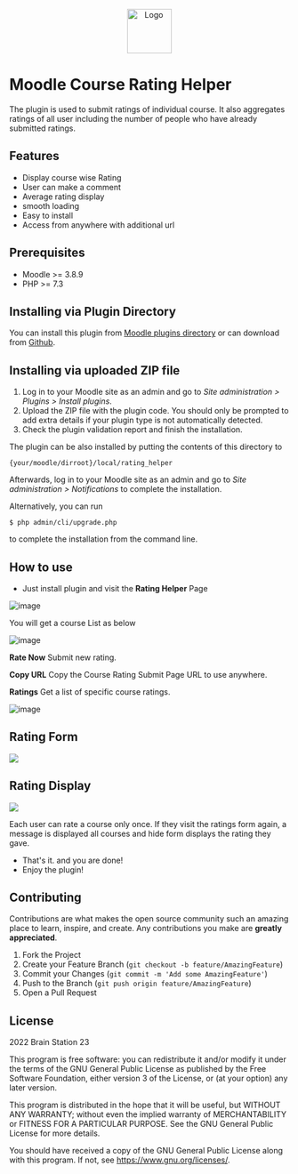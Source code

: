 <p align="center">
  <a href="#">
    <img src="https://user-images.githubusercontent.com/38932580/173321324-467aada5-c93b-430b-81a0-b247c451658a.svg" alt="Logo" width="80" height="80">
  </a>
</p>

# Moodle Course Rating Helper

The plugin is used to submit ratings of individual course. It also aggregates ratings of all user including the number
of
people who have already submitted ratings.

## Features

- Display course wise Rating
- User can make a comment
- Average rating display
- smooth loading
- Easy to install
- Access from anywhere with additional url

## Prerequisites

- Moodle >= 3.8.9
- PHP >= 7.3

## Installing via Plugin Directory ##

You can install this plugin from [Moodle plugins directory](https://moodle.org/plugins) or can download
from [Github]([https://github.com/eLearning-BS23/moodle-local_rating_helper]).

## Installing via uploaded ZIP file ##

1. Log in to your Moodle site as an admin and go to _Site administration >
   Plugins > Install plugins_.
2. Upload the ZIP file with the plugin code. You should only be prompted to add
   extra details if your plugin type is not automatically detected.
3. Check the plugin validation report and finish the installation.

The plugin can be also installed by putting the contents of this directory to

    {your/moodle/dirroot}/local/rating_helper

Afterwards, log in to your Moodle site as an admin and go to _Site administration >
Notifications_ to complete the installation.

Alternatively, you can run

    $ php admin/cli/upgrade.php

to complete the installation from the command line.

## How to use

- Just install plugin and visit the **Rating Helper** Page

![image](https://user-images.githubusercontent.com/38932580/173322018-9c348cf2-d28a-4639-9e7c-dbc69e409783.png)

You will get a course List as below

![image](https://user-images.githubusercontent.com/38932580/173322258-de13553a-6370-4a3d-900a-81128b040bf4.png)

**Rate Now** Submit new rating.

**Copy URL** Copy the Course Rating Submit Page URL to use anywhere.

**Ratings** Get a list of specific course ratings.

![image](https://user-images.githubusercontent.com/38932580/173326390-dfe70b00-9353-4fdb-aa27-c3efb40e3e53.png)

## Rating Form

<p align="left">
<img src="https://camo.githubusercontent.com/a7fbb1d587c2d6cc1b598b115b94e3eea9e0087eea5f06ad79e75e9dd59f3fae/68747470733a2f2f692e696d6775722e636f6d2f69334d495251392e706e67">
</p>

## Rating Display

<p align="left">
<img src="https://camo.githubusercontent.com/a5197b5a91730a970d6a901da9ed526b3a22d94d08f16a8f74f8af605651ac1d/68747470733a2f2f692e696d6775722e636f6d2f354441376376452e706e67">
</p>

Each user can rate a course only once. If they visit the ratings form again, a message is displayed all courses and hide
form displays the rating they gave.

- That's it. and you are done!
- Enjoy the plugin!

<!-- CONTRIBUTING -->

## Contributing

Contributions are what makes the open source community such an amazing place to learn, inspire, and create. Any
contributions you make are **greatly appreciated**.

1. Fork the Project
2. Create your Feature Branch (`git checkout -b feature/AmazingFeature`)
3. Commit your Changes (`git commit -m 'Add some AmazingFeature'`)
4. Push to the Branch (`git push origin feature/AmazingFeature`)
5. Open a Pull Request

## License ##

2022 Brain Station 23

This program is free software: you can redistribute it and/or modify it under
the terms of the GNU General Public License as published by the Free Software
Foundation, either version 3 of the License, or (at your option) any later
version.

This program is distributed in the hope that it will be useful, but WITHOUT ANY
WARRANTY; without even the implied warranty of MERCHANTABILITY or FITNESS FOR A
PARTICULAR PURPOSE. See the GNU General Public License for more details.

You should have received a copy of the GNU General Public License along with
this program. If not, see <https://www.gnu.org/licenses/>.






